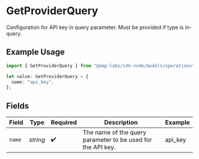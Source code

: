 # GetProviderQuery

Configuration for API key in query parameter. Must be provided if type is in-query.

## Example Usage

```typescript
import { GetProviderQuery } from "@amp-labs/sdk-node/models/operations";

let value: GetProviderQuery = {
  name: "api_key",
};
```

## Fields

| Field                                                       | Type                                                        | Required                                                    | Description                                                 | Example                                                     |
| ----------------------------------------------------------- | ----------------------------------------------------------- | ----------------------------------------------------------- | ----------------------------------------------------------- | ----------------------------------------------------------- |
| `name`                                                      | *string*                                                    | :heavy_check_mark:                                          | The name of the query parameter to be used for the API key. | api_key                                                     |